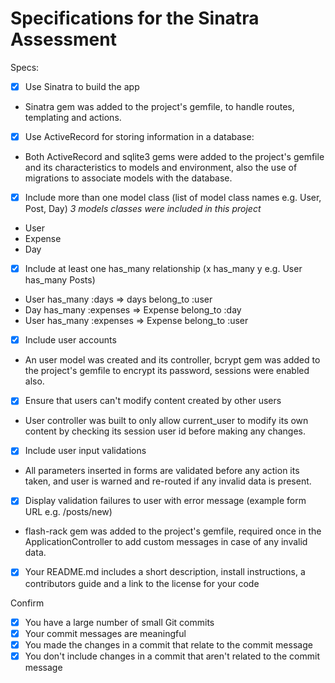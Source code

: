# Specifications for the Sinatra Assessment

Specs:
- [x] Use Sinatra to build the app
* Sinatra gem was added to the project's gemfile, to handle routes, templating and actions.

- [x] Use ActiveRecord for storing information in a database:
* Both ActiveRecord and sqlite3 gems were added to the project's gemfile and its characteristics to models and environment, also the use of migrations to associate models with the database.

- [x] Include more than one model class (list of model class names e.g. User, Post, Day)
*3 models classes were included in this project*
* User
* Expense
* Day

- [x] Include at least one has_many relationship (x has_many y e.g. User has_many Posts)
* User has_many :days => days belong_to :user
* Day has_many :expenses => Expense belong_to :day
* User has_many :expenses => Expense belong_to :user

- [x] Include user accounts
* An user model was created and its controller, bcrypt gem was added to the project's gemfile to encrypt its password, sessions were enabled also.

- [x] Ensure that users can't modify content created by other users
* User controller was built to only allow current_user to modify its own content by checking its session user id before making any changes.

- [x] Include user input validations
* All parameters inserted in forms are validated before any action its taken, and user is warned and re-routed if any invalid data is present.

- [x] Display validation failures to user with error message (example form URL e.g. /posts/new)
* flash-rack gem was added to the project's gemfile, required once in the ApplicationController to add custom messages in case of any invalid data.

- [x] Your README.md includes a short description, install instructions, a contributors guide and a link to the license for your code

Confirm
- [x] You have a large number of small Git commits
- [x] Your commit messages are meaningful
- [x] You made the changes in a commit that relate to the commit message
- [x] You don't include changes in a commit that aren't related to the commit message
